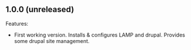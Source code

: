 ## 1.0.0 (unreleased)

Features:

  - First working version. Installs & configures LAMP and drupal. Provides some drupal site management.
